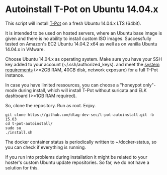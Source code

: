 # Autoinstall T-Pot on Ubuntu 14.04.x 
This script will install [T-Pot](http://dtag-dev-sec.github.io/mediator/feature/2015/03/17/concept.html) on a fresh Ubuntu 14.04.x LTS (64bit). 

It is intended to be used on hosted servers, where an Ubuntu base image is given and there is no ability to install custom ISO images. 
Successfully tested on Amazon's EC2 Ubuntu 14.04.2 x64 as well as on vanilla Ubuntu 14.04.x in VMware.

Choose Ubuntu 14.04.x as operating system. Make sure you have your SSH key added to your account (~/.ssh/authorized_keys). 
and meet the [system requirements](http://dtag-dev-sec.github.io/mediator/feature/2015/03/17/concept.html#requirements) (>=2GB RAM, 40GB disk, network exposure) for a full T-Pot instance. 

In case you have limited ressources, you can choose a "honeypot only"-mode during install, which will install T-Pot without suricata and ELK dashboard (>=1GB RAM required).

So, clone the repository. Run as root. Enjoy.

    git clone https://github.com/dtag-dev-sec/t-pot-autoinstall.git -b 15.03
    cd t-pot-autoinstall/
    sudo su
    ./install.sh
    
The docker container status is periodically written to ~/docker-status, so you can check if everything is running. 

If you run into problems during installation it might be related to your hoster's custom Ubuntu update repositories. So far, we do not have a solution for this. 
